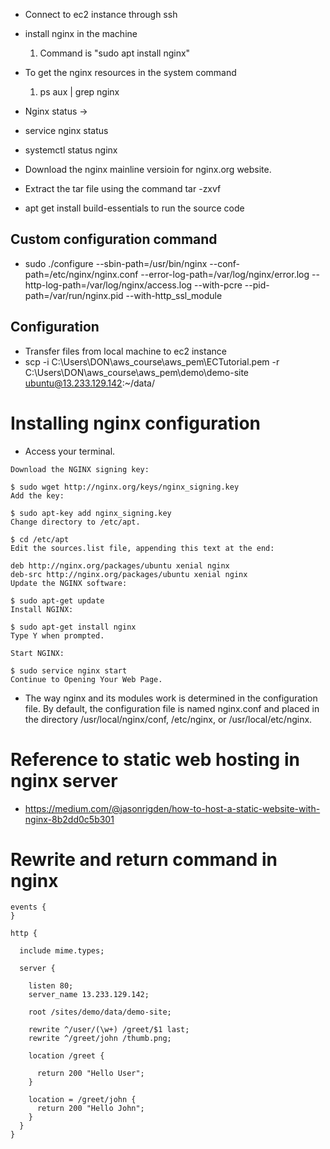 * Connect to ec2 instance through ssh
* install nginx in the machine
  1. Command is "sudo apt install nginx"

* To get the nginx resources in the system command
  1. ps aux | grep nginx

* Nginx status ->
* service nginx status
* systemctl status nginx

* Download the nginx mainline versioin for nginx.org website.
* Extract the tar file using the command tar -zxvf
* apt get install build-essentials to run the source code

## Custom configuration command
* sudo ./configure --sbin-path=/usr/bin/nginx --conf-path=/etc/nginx/nginx.conf --error-log-path=/var/log/nginx/error.log --http-log-path=/var/log/nginx/access.log --with-pcre --pid-path=/var/run/nginx.pid --with-http_ssl_module

## Configuration

* Transfer files from local machine to ec2 instance
* scp -i C:\Users\DON\aws_course\aws_pem\ECTutorial.pem -r C:\Users\DON\aws_course\aws_pem\demo\demo-site ubuntu@13.233.129.142:~/data/


# Installing nginx configuration

* Access your terminal.
```
Download the NGINX signing key:

$ sudo wget http://nginx.org/keys/nginx_signing.key
Add the key:

$ sudo apt-key add nginx_signing.key
Change directory to /etc/apt.

$ cd /etc/apt
Edit the sources.list file, appending this text at the end:

deb http://nginx.org/packages/ubuntu xenial nginx
deb-src http://nginx.org/packages/ubuntu xenial nginx
Update the NGINX software:

$ sudo apt-get update
Install NGINX:

$ sudo apt-get install nginx
Type Y when prompted.

Start NGINX:

$ sudo service nginx start
Continue to Opening Your Web Page.
```

* The way nginx and its modules work is determined in the configuration file. By default, the configuration file is named nginx.conf and placed in the directory /usr/local/nginx/conf, /etc/nginx, or /usr/local/etc/nginx.

# Reference to static web hosting in nginx server
* https://medium.com/@jasonrigden/how-to-host-a-static-website-with-nginx-8b2dd0c5b301

# Rewrite and return command in nginx
```
events {
}

http {

  include mime.types;

  server {

    listen 80;
    server_name 13.233.129.142;

    root /sites/demo/data/demo-site;

    rewrite ^/user/(\w+) /greet/$1 last;
    rewrite ^/greet/john /thumb.png;

    location /greet {

      return 200 "Hello User";
    }

    location = /greet/john {
      return 200 "Hello John";
    }
  }
}
```